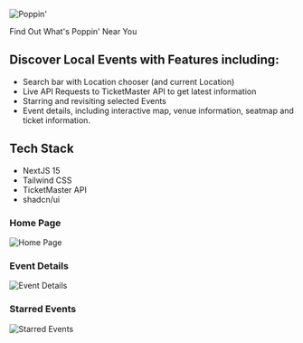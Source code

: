 ![Poppin'](https://cloud-bghsnafzc-hack-club-bot.vercel.app/0logo.png)

Find Out What's Poppin' Near You


## Discover Local Events with Features including:

- Search bar with Location chooser (and current Location)
- Live API Requests to TicketMaster API to get latest information
- Starring and revisiting selected Events
- Event details, including interactive map, venue information, seatmap and ticket information.




## Tech Stack

- NextJS 15
- Tailwind CSS
- TicketMaster API
- shadcn/ui

### Home Page

![Home Page](https://cloud-imm3lw5z9-hack-club-bot.vercel.app/0poppin-two.vercel.app_.png)

### Event Details

![Event Details](https://cloud-c379gvch4-hack-club-bot.vercel.app/0poppin-two.vercel.app___3_.png)

### Starred Events
![Starred Events](https://cloud-1lv8ydqis-hack-club-bot.vercel.app/0poppin-two.vercel.app___2_.png)

